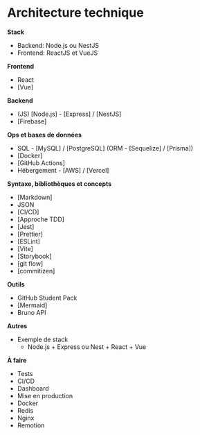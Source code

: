 # Architecture technique

**Stack**

- Backend: Node.js ou NestJS
- Frontend: ReactJS et VueJS

**Frontend**

- React
- [Vue]

**Backend**

- (JS) [Node.js] - [Express] / [NestJS]
- [Firebase]

**Ops et bases de données**

- SQL - [MySQL] / [PostgreSQL] (ORM - [Sequelize] / [Prisma])
- [Docker]
- [GitHub Actions]
- Hébergement - [AWS] / [Vercel]

**Syntaxe, bibliothèques et concepts**

- [Markdown]
- JSON
- [CI/CD]
- [Approche TDD]
- [Jest]
- [Prettier]
- [ESLint]
- [Vite]
- [Storybook]
- [git flow]
- [commitizen]

**Outils**

- GitHub Student Pack
- [Mermaid]
- Bruno API

**Autres**

- Exemple de stack
  - Node.js + Express ou Nest + React + Vue

**À faire**

- Tests
- CI/CD
- Dashboard
- Mise en production
- Docker
- Redis
- Nginx
- Remotion
